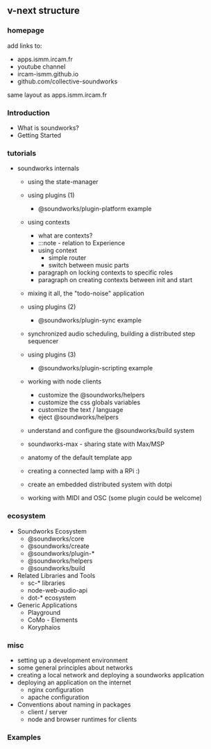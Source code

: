 ## v-next structure

### homepage

add links to:
- apps.ismm.ircam.fr
- youtube channel
- ircam-ismm.github.io
- github.com/collective-soundworks

same layout as apps.ismm.ircam.fr

### Introduction

- What is soundworks?
- Getting Started

### tutorials

- soundworks internals
  + using the state-manager
  + using plugins (1)
    * @soundworks/plugin-platform example
  + using contexts
    * what are contexts?
    * :::note - relation to Experience
    * using context
      - simple router
      - switch between music parts
    * paragraph on locking contexts to specific roles
    * paragraph on creating contexts between init and start
  + mixing it all, the "todo-noise" application
  + using plugins (2)
    - @soundworks/plugin-sync example
  + synchronized audio scheduling, building a distributed step sequencer
  + using plugins (3)
    - @soundworks/plugin-scripting example
  + working with node clients
    + customize the @soundworks/helpers
    * customize the css globals variables
    * customize the text / language
    * eject @soundworks/helpers
    
  + understand and configure the @soundworks/build system
  + soundworks-max - sharing state with Max/MSP
  + anatomy of the default template app
  + creating a connected lamp with a RPi :)
  + create an embedded distributed system with dotpi
  
  + working with MIDI and OSC (some plugin could be welcome)

### ecosystem

- Soundworks Ecosystem
  + @soundworks/core
  + @soundworks/create
  + @soundworks/plugin-*
  + @soundworks/helpers
  + @soundworks/build
- Related Libraries and Tools
  + sc-* libraries
  + node-web-audio-api
  + dot-* ecosystem
- Generic Applications
  + Playground
  + CoMo - Elements
  + Koryphaios

### misc

  + setting up a development environment
  + some general principles about networks
  + creating a local network and deploying a soundworks application
  + deploying an application on the internet
    * nginx configuration
    * apache configuration
  + Conventions about naming in packages
    * client / server
    * node and browser runtimes for clients

### Examples

